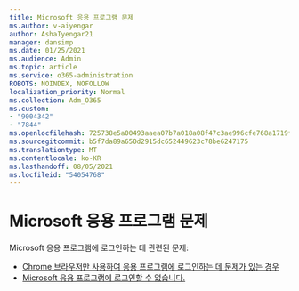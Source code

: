 ```yaml
---
title: Microsoft 응용 프로그램 문제
ms.author: v-aiyengar
author: AshaIyengar21
manager: dansimp
ms.date: 01/25/2021
ms.audience: Admin
ms.topic: article
ms.service: o365-administration
ROBOTS: NOINDEX, NOFOLLOW
localization_priority: Normal
ms.collection: Adm_O365
ms.custom:
- "9004342"
- "7844"
ms.openlocfilehash: 725738e5a00493aaea07b7a018a08f47c3ae996cfe768a1719f38e8557370348
ms.sourcegitcommit: b5f7da89a650d2915dc652449623c78be6247175
ms.translationtype: MT
ms.contentlocale: ko-KR
ms.lasthandoff: 08/05/2021
ms.locfileid: "54054768"
---
```

# <a name="issues-with-microsoft-applications"></a>Microsoft 응용 프로그램 문제

Microsoft 응용 프로그램에 로그인하는 데 관련된 문제:

- [Chrome 브라우저만 사용하여 응용 프로그램에 로그인하는 데 문제가 있는 경우](https://docs.microsoft.com/office365/troubleshoot/miscellaneous/chrome-behavior-affects-applications) 
- [Microsoft 응용 프로그램에 로그인할 수 없습니다.](https://docs.microsoft.com/azure/active-directory/application-sign-in-problem-first-party-microsoft/?WT.mc_id=UI_AAD_Apps_Sign_In_Support_L2_MicrosoftApp)
